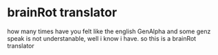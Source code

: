 # brainRot translator
how many times have you felt like the english GenAlpha and some genz speak is not understanable, well i know i have.
so this is a brainRot translator
